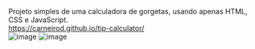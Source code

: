 Projeto simples de uma calculadora de gorgetas, usando apenas HTML, CSS e JavaScript.
<br>
https://carneirod.github.io/tip-calculator/
<br>
![image](https://github.com/CarneiroD/tip-calculator/assets/104696624/c5083d81-0990-4689-9f9d-2c9714bce537)
![image](https://github.com/CarneiroD/tip-calculator/assets/104696624/124afaf6-4d7a-40d6-a5dc-5d4b4f16faa1)


